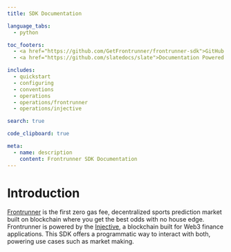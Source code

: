 ```yaml
---
title: SDK Documentation

language_tabs:
  - python

toc_footers:
  - <a href="https://github.com/GetFrontrunner/frontrunner-sdk">GitHub GetFrontrunner/frontrunner-sdk</a>
  - <a href="https://github.com/slatedocs/slate">Documentation Powered by Slate</a>

includes:
  - quickstart
  - configuring
  - conventions
  - operations
  - operations/frontrunner
  - operations/injective

search: true

code_clipboard: true

meta:
  - name: description
    content: Frontrunner SDK Documentation
---
```


# Introduction

[Frontrunner][frontrunner] is the first zero gas fee, decentralized sports prediction market built on blockchain where you get the best odds with no house edge. Frontrunner is powered by the [Injective][injective], a blockchain built for Web3 finance applications. This SDK offers a programmatic way to interact with both, powering use cases such as market making.

[frontrunner]: https://www.getfrontrunner.com/
[injective]: https://injective.com/
